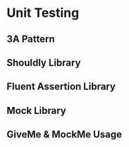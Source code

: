 # Unit Testing

## 3A Pattern

## Shouldly Library

## Fluent Assertion Library

## Mock Library

## GiveMe & MockMe Usage
